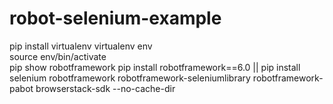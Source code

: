 # robot-selenium-example

pip install virtualenv
virtualenv env  
source env/bin/activate        
pip show robotframework
pip install robotframework==6.0 || pip install selenium robotframework robotframework-seleniumlibrary robotframework-pabot browserstack-sdk --no-cache-dir
